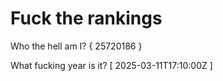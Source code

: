# Fuck the rankings

Who the hell am I?
{ 25720186 }

What fucking year is it?
[ 2025-03-11T17:10:00Z ]
